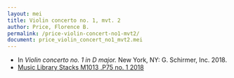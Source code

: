 ```yaml
---
layout: mei
title: Violin concerto no. 1, mvt. 2
author: Price, Florence B.
permalink: /price-violin-concert-no1-mvt2/
document: price_violin_concert_no1_mvt2.mei
---
```


- In *Violin concerto no. 1 in D major.* New York, NY: G. Schirmer, Inc. 2018.
- <a href="https://tufts.primo.exlibrisgroup.com/permalink/01TUN_INST/1kc9gia/alma991018215940603851" target="_blank">Music Library Stacks M1013 .P75 no. 1 2018</a>
